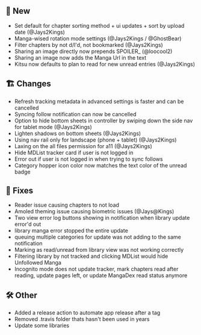 ## 🥳 New
- Set default for chapter sorting method + ui updates + sort by upload date (@Jays2Kings)
- Manga-wised rotation mode settings (@Jays2Kings / @GhostBear)
- Filter chapters by not d/l'd, not bookmarked (@Jays2Kings)
- Sharing an image directly now prepends SPOILER_ (@loocool2)
- Sharing an image now adds the Manga Url in the text
- Kitsu now defaults to plan to read for new unread entries (@Jays2Kings)

## 🏗️ Changes
- Refresh tracking metadata in advanced settings is faster and can be cancelled
- Syncing follow notification can now be cancelled
- Option to hide bottom sheets in controller by swiping down the side nav for tablet mode (@Jays2Kings)
- Lighten shadows on bottom sheets (@Jays2Kings)
- Using nav rail only for landscape (phone + tablet) (@Jays2Kings)
- Laxing on the all files permission for a11 (@Jays2Kings)
- Hide MDList tracker card if user is not logged in
- Error out if user is not logged in when trying to sync follows
- Category hopper icon color now matches the text color of the unread badge

## 🐜 Fixes
- Reader issue causing chapters to not load
- Amoled theming issue causing biometric issues (@Jays@Kings)
- Two view error log buttons showing in notification when library update error'd out
- library manga error stopped the entire update
- queuing multiple categories for update was not adding to the same notification
- Marking as read/unread from library view was not working correctly
- Filtering library by not tracked and clicking MDList would hide Unfollowed Manga
- Incognito mode does not update tracker, mark chapters read after reading, update pages left, or update  MangaDex read status anymore

## 🛠️ Other
- Added a release action to automate app release after a tag
- Removed .travis folder thats hasn't been used in years
- Update some libraries

